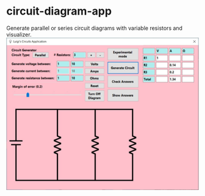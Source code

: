 # circuit-diagram-app
Generate parallel or series circuit diagrams with variable resistors and visualizer.
![screenshot 1](https://raw.githubusercontent.com/lilweege/circuit-diagram-app/master/screenshot.jpg)
